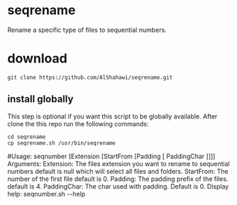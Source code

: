 # seqrename
Rename a specific type of files to sequential numbers.

# download
`git clone https://github.com/AlShahawi/seqrename.git`

## install globally
This step is optional if you want this script to be globally available.
After clone the this repo run the following commands:
```
cd seqrename
cp seqrename.sh /usr/bin/seqrename
```

#Usage:
     seqnumber [Extension [StartFrom [Padding [ PaddingChar ]]]]
     Arguments:
          Extension: The files extension you want to rename to sequential numbers default is null which will select all files and folders.
          StartFrom: The number of the first file default is 0.
          Padding: The padding prefix of the files. default is 4.
          PaddingChar: The char used with padding. Default is 0.
     Display help:
         seqnumber.sh --help

